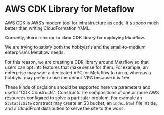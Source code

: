 # AWS CDK Library for Metaflow

AWS CDK is AWS's modern tool for infrastructure as code. It's *soooo* much better than writing CloudFormation YAML.

Currently, there is no up-to-date CDK library for deploying Metaflow. 

We are trying to satisfy both the hobbyist's and the small-to-medium enterprise's Metaflow needs.

For this reason, we are creating a CDK library around Metaflow so that users can opt into
features that make sense for them. For example, an enterprise may want a dedicated VPC
for Metaflow to run in, whereas a hobbyist may prefer to use the default VPC because it is free.

These kinds of decisions should be supported here via parameters and useful "CDK Constructs".
Constructs are compositions of one or more AWS resources configured to solve a particular problem.
For example an `S3StaticSite` construct may create an S3 bucket, an `index.html` file inside, and
a CloudFront distribution to serve the site to the world.